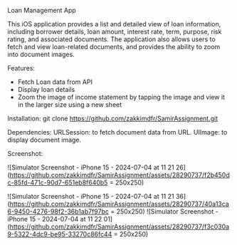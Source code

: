 Loan Management App

This iOS application provides a list and detailed view of loan information, including borrower details, loan amount, interest rate, term, purpose, risk rating, and associated documents. The application also allows users to fetch and view loan-related documents, and provides the ability to zoom into document images.

Features:
- Fetch Loan data from API
- Display loan details
- Zoom the image of income statement by tapping the image and view it in the larger size using a new sheet

Installation:
git clone https://github.com/zakkimdfr/SamirAssignment.git

Dependencies:
URLSession: to fetch document data from URL.
UIImage: to display document image.

Screenshot:

![Simulator Screenshot - iPhone 15 - 2024-07-04 at 11 21 26](https://github.com/zakkimdfr/SamirAssignment/assets/28290737/f2b450dc-85fd-471c-90d7-651eb8f640b5 = 250x250)

![Simulator Screenshot - iPhone 15 - 2024-07-04 at 11 21 36](https://github.com/zakkimdfr/SamirAssignment/assets/28290737/40a13ca6-9450-4276-98f2-36b1ab7f97bc = 250x250)
![Simulator Screenshot - iPhone 15 - 2024-07-04 at 11 22 01](https://github.com/zakkimdfr/SamirAssignment/assets/28290737/f3c030a9-5322-4dc9-be95-33270c86fc44 = 250x250)
